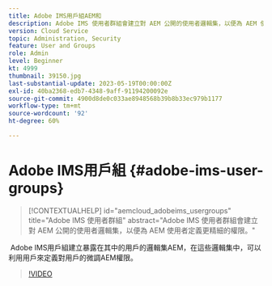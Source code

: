 ```yaml
---
title: Adobe IMS用戶組AEM和
description: Adobe IMS 使用者群組會建立對 AEM 公開的使用者邏輯集，以便為 AEM 使用者定義更精細的權限。
version: Cloud Service
topic: Administration, Security
feature: User and Groups
role: Admin
level: Beginner
kt: 4999
thumbnail: 39150.jpg
last-substantial-update: 2023-05-19T00:00:00Z
exl-id: 40ba2368-edb7-4348-9aff-91194200092e
source-git-commit: 4900d8de0c033ae8948568b39b8b33ec979b1177
workflow-type: tm+mt
source-wordcount: '92'
ht-degree: 60%

---
```


# Adobe IMS用戶組 {#adobe-ims-user-groups}

>[!CONTEXTUALHELP]
>id="aemcloud_adobeims_usergroups"
>title="Adobe IMS 使用者群組"
>abstract="Adobe IMS 使用者群組會建立對 AEM 公開的使用者邏輯集，以便為 AEM 使用者定義更精細的權限。"

 Adobe IMS用戶組建立暴露在其中的用戶的邏輯集AEM，在這些邏輯集中，可以利用用戶來定義對用戶的微調AEM權限。

>[!VIDEO](https://video.tv.adobe.com/v/39150?quality=12&learn=on)
